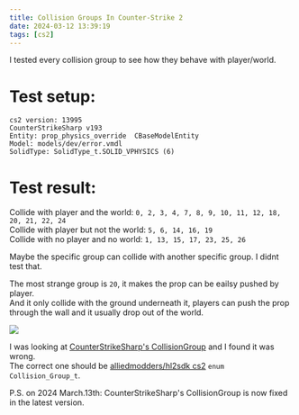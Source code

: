 ```yaml
---
title: Collision Groups In Counter-Strike 2
date: 2024-03-12 13:39:19
tags: [cs2]
---
```


I tested every collision group to see how they behave with player/world.  

# Test setup:   
```text
cs2 version: 13995 
CounterStrikeSharp v193
Entity: prop_physics_override  CBaseModelEntity
Model: models/dev/error.vmdl
SolidType: SolidType_t.SOLID_VPHYSICS (6)
```

# Test result:   

Collide with player and the world: `0, 2, 3, 4, 7, 8, 9, 10, 11, 12, 18, 20, 21, 22, 24`   
Collide with player but not the world: `5, 6, 14, 16, 19`   
Collide with no player and no world: `1, 13, 15, 17, 23, 25, 26`   

Maybe the specific group can collide with another specific group. I didnt test that.  

The most strange group is `20`, it makes the prop can be eailsy pushed by player.   
And it only collide with the ground underneath it, players can push the prop through the wall and it usually drop out of the world.   

![](/image/cs2_collision_grop_20.gif)

I was looking at [CounterStrikeSharp's CollisionGroup](https://github.com/roflmuffin/CounterStrikeSharp/blob/main/managed/CounterStrikeSharp.API/Modules/Entities/Constants/CollisionGroup.cs) and I found it was wrong.   
The correct one should be [alliedmodders/hl2sdk cs2](https://github.com/alliedmodders/hl2sdk/blob/cs2/public/const.h)   `enum Collision_Group_t`.   

P.S. on 2024 March.13th: CounterStrikeSharp's CollisionGroup is now fixed in the latest version.   